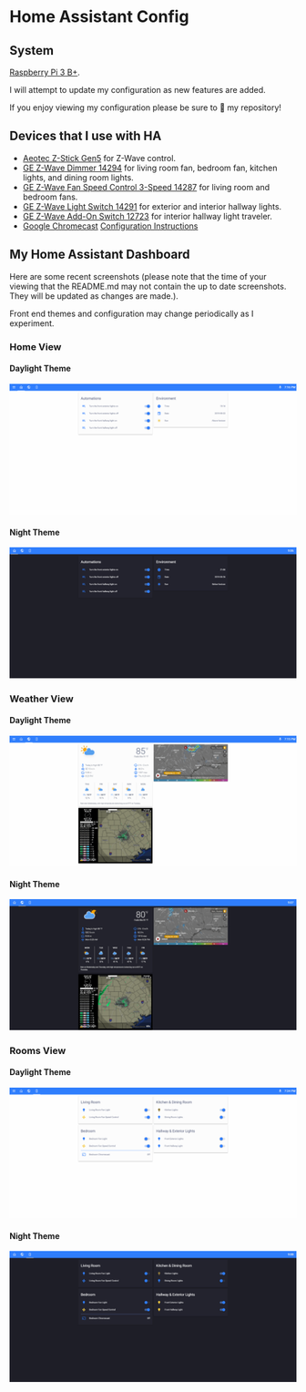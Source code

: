 # Home Assistant Config

## System
[Raspberry Pi 3 B+](https://www.amazon.com/ELEMENT-Element14-Raspberry-Pi-Motherboard/dp/B07BDR5PDW).

I will attempt to update my configuration as new features are added.

If you enjoy viewing my configuration please be sure to :star2: my repository!

## Devices that I use with HA
  * [Aeotec Z-Stick Gen5](https://www.amazon.com/dp/B00X0AWA6E/) for Z-Wave control.
  * [GE Z-Wave Dimmer 14294](https://www.amazon.com/dp/B01MUCZA1C) for living room fan, bedroom fan, kitchen lights, and dining room lights.
  * [GE Z-Wave Fan Speed Control 3-Speed 14287](https://www.amazon.com/dp/B06XTKQTTV) for living room and bedroom fans.
  * [GE Z-Wave Light Switch 14291](https://www.amazon.com/dp/B01M1AHC3R) for exterior and interior hallway lights.
  * [GE Z-Wave Add-On Switch 12723](https://www.amazon.com/dp/B00RKJS8MQ) for interior hallway light traveler.
  * [Google Chromecast](https://www.amazon.com//dp/B015UKRNGS) [Configuration Instructions](https://www.home-assistant.io/components/cast/)


## My Home Assistant Dashboard
Here are some recent screenshots (please note that the time of your viewing that the README.md may not contain the up to date screenshots. They will be updated as changes are made.).

Front end themes and configuration may change periodically as I experiment.

### Home View
#### Daylight Theme
![Alt Text](screenshots/home_day_mode.gif)

#### Night Theme
![Alt Text](screenshots/home_night_mode.gif)

### Weather View
#### Daylight Theme
![Alt Text](screenshots/weather_day_mode.gif)

#### Night Theme
![Alt Text](screenshots/weather_night_mode.gif)

### Rooms View
#### Daylight Theme
![Alt Text](screenshots/rooms_day_mode.gif)

#### Night Theme
![Alt Text](screenshots/rooms_night_mode.gif)